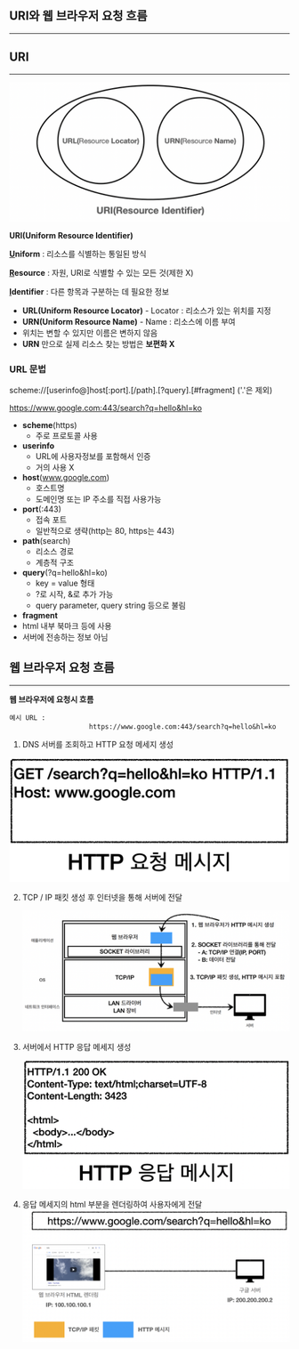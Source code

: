 ## URI와 웹 브라우저 요청 흐름

------



## URI

------

<img src="./이미지/URI와_웹_브라우저_요청_흐름/URI_이미지.png"/>

**URI(Uniform Resource Identifier)**

**<u>U</u>niform** :  리소스를 식별하는 통일된 방식

**<u>R</u>esource** : 자원, URI로 식별할 수 있는 모든 것(제한 X)

**<u>I</u>dentifier** : 다른 항목과 구분하는 데 필요한 정보

- **URL(Uniform Resource Locator)** - Locator : 리소스가 있는 위치를 지정
- **URN(Uniform Resource Name)** - Name : 리소스에 이름 부여
- 위치는 변할 수 있지만 이름은 변하지 않음
- **URN** 만으로 실제 리소스 찾는 방법은 **보편화 X**

### URL 문법

scheme://[userinfo@]host[:port].[/path].[?query].[#fragment] ('.'은 제외)

https://www.google.com:443/search?q=hello&hl=ko

- **scheme**(https)
  - 주로 프로토콜 사용
- **userinfo**
  - URL에 사용자정보를 포함해서 인증
  - 거의 사용 X
- **host**(www.google.com)
  - 호스트명
  - 도메인명 또는 IP 주소를 직접 사용가능
- **port**(:443)
  - 접속 포트
  - 일반적으로 생략(http는 80, https는 443)
- **path**(search)
  - 리소스 경로
  - 계층적 구조
- **query**(?q=hello&hl=ko)
  - key = value 형태
  - ?로 시작, &로 추가 가능
  - query parameter, query string 등으로 불림
- **fragment**
- html 내부 북마크 등에 사용
- 서버에 전송하는 정보 아님



## 웹 브라우저 요청 흐름

------

**웹 브라우저에 요청시 흐름**

```
예시 URL : 
					https://www.google.com:443/search?q=hello&hl=ko
```

1. DNS 서버를 조회하고 HTTP 요청 메세지 생성

<img src="./이미지/URI와_웹_브라우저_요청_흐름/HTTP_요청_메세지.png" alt="URI_이미지" style="zoom:50%" />

2. TCP / IP 패킷 생성 후 인터넷을 통해 서버에 전달

   ![URI_이미지](./이미지/URI와_웹_브라우저_요청_흐름/HTTP_메세지_전송.png)

3. 서버에서 HTTP 응답 메세지 생성

   <img src="./이미지/URI와_웹_브라우저_요청_흐름/HTTP_응답_메세지.png" alt="URI_이미지" style="zoom:50%" />

4. 응답 메세지의 html 부분을 렌더링하여 사용자에게 전달
![URI_이미지](./이미지/URI와_웹_브라우저_요청_흐름/HTTP_응답_렌더링.png)
